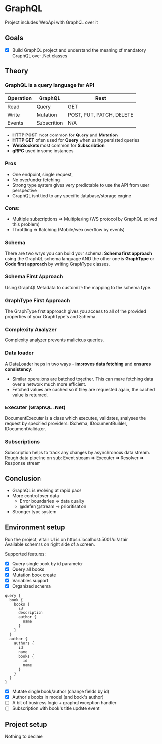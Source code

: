 # GraphQL 
Project includes WebApi with GraphQL over it

## Goals
 - [x] Build GraphQL project and understand the meaning of mandatory GraphQL over .Net classes

## Theory
### GraphQL is a query language for API
Operation  | GraphQL     | Rest
  ---- |-------------| ------------- 
Read  | Query       | GET
Write  | Mutation    | POST, PUT, PATCH, DELETE
Events  | Subscrition | N/A

- **HTTP POST** most common for **Query** and **Mutation**
- **HTTP GET** often used for **Query** when using persisted queries
- **WebSockets** most common for **Subscribtion**
- **gRPC** used in some instances

### Pros
- One endpoint, single request,
- No over/under fetching
- Strong type system gives very predictable to use the API from user perspective
- GraphQL isnt tied to any specific database/storage engine

### Cons:
- Multiple subscriptions => Multiplexing (WS protocol by GraphQL solved this problem)
- Throttling => Batching (Mobile/web overflow by events)

### Schema
There are two ways you can build your schema: **Schema first approach** using the GraphQL schema language AND the other one is **GraphType** or **Code first approach** by writing GraphType classes.

### Schema First Approach
Using GraphQLMetadata to customize the mapping to the schema type.

### GraphType First Approach
The GraphType first approach gives you access to all of the provided properties of your GraphType's and Schema.

### Complexity Analyzer
Complexity analyzer prevents malicious queries.

### Data loader
A DataLoader helps in two ways - **improves data fetching** and **ensures consistency**:
- Similar operations are batched together. This can make fetching data over a network much more efficient.
- Fetched values are cached so if they are requested again, the cached value is returned.
 
### Executer (GraphQL .Net)
DocumentExecuter is a class which executes, validates, analyses the request by specified providers: ISchema, IDocumentBuilder, IDocumentValidator.  

### Subscriptions
Subscription helps to track any changes by asynchronous data stream.  
Rough data pipeline on sub: Event stream => Executer => Resolver => Response stream

## Conclusion
- GraphQL is evolving at rapid pace
- More control over data
  - Error boundaries => data quality
  - @defer/@stream => prioritisation
- Stronger type system

## Environment setup
Run the project, Altair UI is on https://localhost:5001/ui/altair  
Available schemas on right side of a screen.

Supported features:
- [x] Query single book by id parameter
- [x] Query all books
- [x] Mutation book create
- [x] Variables support
- [x] Organized schema
```
query {
  book {
    books {
      id
      description
      author {
        name
      }   
    }
  }
  author {
    authors {
      id
      name
      books {
        id
        name
      }
    }
  }
}
```
- [x] Mutate single book/author (change fields by id)
- [x] Author's books in model (and book's author)
- [ ] A bit of business logic + graphql exception handler
- [ ] Subscription with book's title update event

## Project setup
Nothing to declare